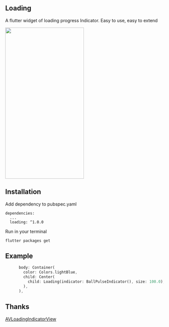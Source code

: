 ## Loading

A flutter widget of loading progress Indicator. Easy to use, easy to extend

<img src="http://media.xindapei.cn/2019-03-28%2017.09.10.gif" width=250 height=480/>

## Installation

Add dependency to pubspec.yaml

```
dependencies:
  ...
  loading: ^1.0.0
```
Run in your terminal

```
flutter packages get
```



## Example

``` Dart
      body: Container(
        color: Colors.lightBlue,
        child: Center(
          child: Loading(indicator: BallPulseIndicator(), size: 100.0),
        ),
      ),
```

## Thanks

[AVLoadingIndicatorView](https://github.com/81813780/AVLoadingIndicatorView)

